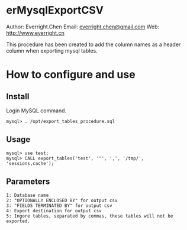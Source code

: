 erMysqlExportCSV
================

Author: Everright.Chen
Email:  everright.chen@gmail.com
Web:    http://www.everright.cn

This procedure has been created to add the column names as a header column when exporting mysql tables.

How to configure and use
========================

Install
-------

Login MySQL command. 

    mysql> . /opt/export_tables_procedure.sql

Usage
-----

    mysql> use test;
    mysql> CALL export_tables('test', '"', ',', '/tmp/', 'sessions,cache');

Parameters
----------
    1: Database name
    2: "OPTIONALLY ENCLOSED BY" for output csv
    3: "FIELDS TERMINATED BY" for output csv
    4: Export destination for output csv
    5: Ingore tables, separated by commas, these tables will not be exported.
